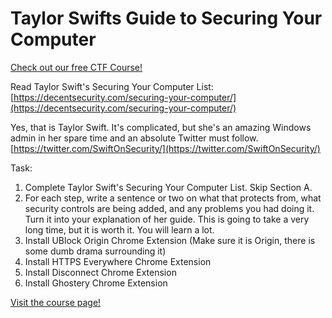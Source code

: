 # Taylor Swifts Guide to Securing Your Computer

[Check out our free CTF Course!](https://academy.hoppersroppers.org/mod/page/view.php?id=928)

Read Taylor Swift's Securing Your Computer List: [https://decentsecurity.com/securing-your-computer/](https://decentsecurity.com/securing-your-computer/)

Yes, that is Taylor Swift. It's complicated, but she's an amazing Windows admin in her spare time and an absolute Twitter must follow. [https://twitter.com/SwiftOnSecurity/](https://twitter.com/SwiftOnSecurity/)

Task: 

1. Complete Taylor Swift's Securing Your Computer List. Skip Section A. 
2. For each step, write a sentence or two on what that protects from, what security controls are being added, and any problems you had doing it. Turn it into your explanation of her guide. This is going to take a very long time, but it is worth it. You will learn a lot.
3. Install UBlock Origin Chrome Extension (Make sure it is Origin, there is some dumb drama surrounding it)
4. Install HTTPS Everywhere Chrome Extension
5. Install Disconnect Chrome Extension
6.  Install Ghostery Chrome Extension

[Visit the course page!](https://academy.hoppersroppers.org/mod/assign/view.php?id=928)

